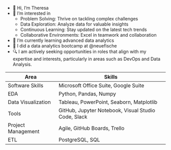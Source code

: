 - 👋 Hi, I’m Theresa
- 👀 I’m interested in
  - Problem Solving:
Thrive on tackling complex challenges
  - Data Exploration:
Analyze data for valuable insights
  - Continuous Learning:
Stay updated on the latest tech trends
  - Collaborative Environments:
Excel in teamwork and collaboration
- 🌱 I’m currently learning advanced data analytics
- 🐠 I did a data analytics bootcamp at @neuefische
- 🔍 I am actively seeking opportunities in roles that align with my expertise and interests, particularly in areas such as DevOps and Data Analysis.

| Area                | Skills                                              |
|---------------------|-----------------------------------------------------|
| Software Skills     | Microsoft Office Suite, Google Suite               |
| EDA                 | Python, Pandas, Numpy                               |
| Data Visualization  | Tableau, PowerPoint, Seaborn, Matplotlib           |
| Tools               | GitHub, Jupyter Notebook, Visual Studio Code, Slack |
| Project Management  | Agile, GitHub Boards, Trello                                |
| ETL                 | PostgreSQL, SQL          |
